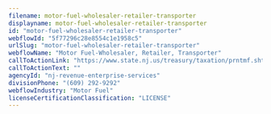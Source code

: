 ```yaml
---
filename: motor-fuel-wholesaler-retailer-transporter
displayname: motor-fuel-wholesaler-retailer-transporter
id: "motor-fuel-wholesaler-retailer-transporter"
webflowId: "5f77296c28e8554c1e1958c5"
urlSlug: "motor-fuel-wholesaler-retailer-transporter"
webflowName: "Motor Fuel-Wholesaler, Retailer, Transporter"
callToActionLink: "https://www.state.nj.us/treasury/taxation/prntmf.shtml"
callToActionText: ""
agencyId: "nj-revenue-enterprise-services"
divisionPhone: "(609) 292-9292"
webflowIndustry: "Motor Fuel"
licenseCertificationClassification: "LICENSE"
---
```

